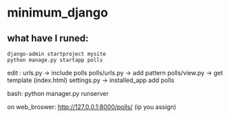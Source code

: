 # minimum_django

## what have I runed:
```
django-admin startproject mysite
python manage.py startapp polls
```

edit :
urls.py -> include polls
polls/urls.py -> add pattern 
polls/view.py -> get template (index.html)
settings.py -> installed_app add polls


bash:
python manager.py runserver 

on web_broswer:
http://127.0.0.1:8000/polls/
(ip you assign)


